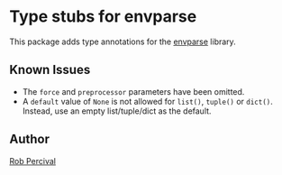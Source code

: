 # Type stubs for envparse

This package adds type annotations for the [envparse](https://github.com/rconradharris/envparse) library.

## Known Issues

- The `force` and `preprocessor` parameters have been omitted.
- A `default` value of `None` is not allowed for `list()`, `tuple()` or `dict()`. Instead, use an empty list/tuple/dict
  as the default.

## Author

[Rob Percival](https://www.linkedin.com/in/robpercival/)
